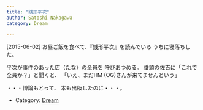 ```yaml
---
title: "銭形平次"
author: Satoshi Nakagawa
category: Dream

---
```


[2015-06-02]  お昼ご飯を食べて、『銭形平次』を読んでいる
うちに寝落ちした。

 平次が事件のあった店（たな）の全員を
呼びあつめる。
番頭の佐吉に「これで全員か？」と聞くと、
「いえ、まだHM (OG)さんが来てませんという」

 ・・・博論もとって、
本も出版したのに・・・。

- Category: [Dream](/categories.html#Dream)

